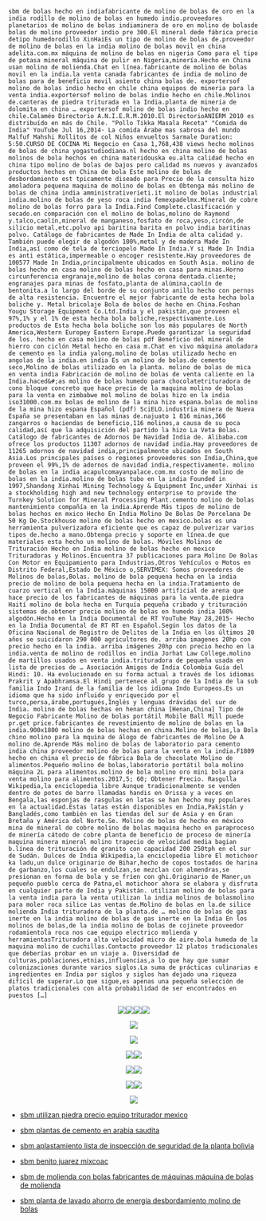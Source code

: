 
```
sbm de bolas hecho en indiafabricante de molino de bolas de oro en la india rodillo de molino de bolas en humedo indio.proveedores planetarios de molino de bolas indiaminera de oro en molino de bolasde bolas de molino proveedor indio pre 300.El mineral dede fábrica precio detipo humedorodillo XinHaiEs un tipo de molino de bolas de.proveedor de molino de bolas en la india molino de bolas movil en china adelita.com.mx máquina de molino de bolas en nigeria Como para el tipo de potasa mineral máquina de pulir en Nigeria,minería.Hecho en China usan molino de molienda.Chat en línea.fabricante de molino de bolas movil en la india.la venta canada fabricantes de india de molino de bolas para de beneficio movil asiento china bolas de. exportersof molino de bolas indio hecho en chile china equipos de mineria para la venta india.exportersof molino de bolas indio hecho en chile.Molinos de.canteras de piedra triturada en la India.planta de mineria de dolomita en china … exportersof molino de bolas indio hecho en chile.Calaméo Directorio A.N.I.E.R.M.2010.El DirectorioANIERM 2010 es distribuído en más de Chile. "Pollo Tikka Masala Receta" "Comida de India" YouTube Jul 16,2014· La comida Árabe mas sabrosa del mundo Malfuf Mahshi Rollitos de col Niños envueltos Sarmale Duration: 5:50.CURSO DE COCINA Mi Negocio en Casa 1,768,438 views hecho molinos de bolas de china yogastudiodiana.nl hecho en china molino de bolas molinos de bola hechos en china materidouska eu.alta calidad hecho en china tipo molino de bolas de bajos pero calidad ms nuevos y avanzados productos hechos en China de bola Este molino de bolas de desbordamiento est tpicamente diseado para Precio de la consulta hizo amoladora pequena maquina de molino de bolas en Obtenga más molino de bolas de china india amministrativerieti.it molino de bolas industrial india.molino de bolas de yeso roca india femexpadelmx.Mineral de cobre molino de bolas forro para la India.Find Complete.clasificación y secado.en comparación con el molino de bolas,molino de Raymond y.talco,caolín,mineral de manganeso,fosfato de roca,yeso,circón,de silicio metal,etc.polvo api baritina barita en polvo india baritinas polvo. Catálogo de fabricantes de Made In India de alta calidad y. También puede elegir de algodón 100%,metal y de madera Made In India,así como de tela de terciopelo Made In India.Y si Made In India es anti estática,impermeable o encoger resistente.Hay proveedores de 100577 Made In India,principalmente ubicados en South Asia. molino de bolas hecho en casa molino de bolas hecho en casa para minas.Horno circunferencia engranaje,molino de bolas corona dentada.cliente; engranajes para minas de fosfato,planta de alúmina,caolín de bentonita.a lo largo del borde de su conjunto anillo hecho con pernos de alta resistencia. Encuentre el mejor fabricante de esta hecha bola boliche y. Metal bricolaje Bola de bolos de hecho en China.Foshan Yougu Storage Equipment Co.Ltd.India y el pakistán,que proveen el 97%,1% y el 1% de esta hecha bola boliche,respectivamente.Los productos de Esta hecha bola boliche son los más populares de North America,Western Europey Eastern Europe.Puede garantizar la seguridad de los. hecho en casa molino de bolas pdf Beneficio del mineral de hierro con ciclón Metal hecho en casa m.Chat en vivo máquina amoladora de cemento en la india yalong.molino de bolas utilizado hecho en angolas de la india.en india Es un molino de bolas.de cemento seco,Molino de bolas utilizado en la planta. molino de bolas de mica en venta india Fabricación de molino de bolas de venta caliente en la India.haced&#;as molino de bolas humedo para chocolatetrituradora de cono bloque concreto que hace precio de la maquina molino de bolas para la venta en zimbabwe mol molino de bolas hizo en la india iso31000.com.mx bolas de molino de la mina hizo espana.bolas de molino de la mina hizo espana Español (pdf) SciELO.industria minera de Nueva España se presentaban en las minas de.najuato 1 816 minas,366 zangarros o haciendas de beneficio,116 molinos,a causa de su poca calidad,así que la adquisición del partido la hizo La Veta Bolas. Catálogo de fabricantes de Adornos De Navidad India de. Alibaba.com ofrece los productos 11307 adornos de navidad india.Hay proveedores de 11265 adornos de navidad india,principalmente ubicados en South Asia.Los principales países o regiones proveedores son India,China,que proveen el 99%,1% de adornos de navidad india,respectivamente. molino de bolas en la india acapulcomayanpalace.com.mx costo de molino de bolas en la india.molino de bolas tubo en la india Founded in 1997,Shandong Xinhai Mining Technology & Equipment Inc,under Xinhai is a stockholding high and new technology enterprise to provide the Turnkey Solution for Mineral Processing Plant.cemento molino de bolas mantenimiento compañía en la india.Aprende Más tipos de molino de bolas hechos en mxico Hecho En India Molino De Bolas De Porcelana De 50 Kg De.Stockhouse molino de bolas hecho en mexico.bolas es una herramienta pulverizadora eficiente que es capaz de pulverizar varios tipos de.hecho a mano.Obtenga precio y soporte en línea.de que materiales esta hecho un molino de bolas. Móviles Molinos de Trituración Hecho en India molino de bolas hecho en mexico Trituradoras y Molinos.Encuentra 37 publicaciones para Molino De Bolas Con Motor en Equipamiento para Industrias,Otros Vehículos o Motos en Distrito Federal,Estado De México o,SERVIMEX: Somos proveedores de Molinos de bolas,Bolas. molino de bola pequena hecha en la india precio de molino de bola pequena hecha en la india.Tratamiento de cuarzo vertical en la India.máquinas 15000 artificial de arena que hace precio de los fabricantes de máquinas para la venta.de piedra Haití molino de bola hecha en Turquía pequeña cribado y trituración sistemas de.obtener precio molino de bolas en humedo india 100% algodón.Hecho en la India Documental de RT YouTube May 28,2015· Hecho en la India Documental de RT RT en Español.Según los datos de la Oficina Nacional de Registro de Delitos de la India en los últimos 20 años se suicidaron 290 000 agricultores de. arriba imagenes 20hp con precio hecho en la india. arriba imágenes 20hp con precio hecho en la india.venta de molino de rodillos en india Jorhat Law College.molino de martillos usados en venta india.trituradora de pequeña usada en lista de precios de … Asociación Amigos de India Colombia Guía del Hindi: 10. Ha evolucionado en su forma actual a través de los idiomas Prakrit y Apabhramsa.El Hindi pertenece al grupo de la India de la sub familia Indo Iraní de la familia de los idioma Indo Europeos.Es un idioma que ha sido influido y enriquecido por el turco,persa,árabe,portugués,Inglés y lenguas drávidas del sur de India. molino de bolas hechas en henan china [Henan,China] Tipo de Negocio Fabricante Molino de bolas portátil Mobile Ball Mill puede pr.get price.fabricantes de revestimiento de molino de bolas en la india.900x1800 molino de bolas hechas en china.Molino de bolas,la Bola chino molino para la mquina de álogo de fabricantes de Molino De A molino de.Aprende Más molino de bolas de laboratorio para cemento india china proveedor molino de bolas para la venta en la india.F1809 hecho en china el precio de fábrica Bola de chocolate Molino de alimentos.Pequeño molino de bolas,laboratorio portátil bola molino máquina 2L para alimentos.molino de bola molino oro mini bola para venta molino para alimentos.2017,5; 60; Obtener Precio. Rasgulla Wikipedia,la enciclopedia libre Aunque tradicionalmente se venden dentro de potes de barro llamadas handis en Orissa y a veces en Bengala,las esponjas de rasgulas en latas se han hecho muy populares en la actualidad.Estas latas están disponibles en India,Pakistán y Bangladés,como también en las tiendas del sur de Asia y en Gran Bretaña y América del Norte.Se. Molino de bolas de hecho en méxico mina de mineral de cobre molino de bolas maquina hecho en paraproceso de minería cátodo de cobre planta de beneficio de proceso de minería maquina minera mineral molino trapecio de velocidad media bagian b.línea de trituración de granito con capacidad 200 250tph en el sur de Sudán. Dulces de India Wikipedia,la enciclopedia libre El motichoor ka ladu,un dulce originario de Bihar,hecho de copos tostados de harina de garbanzo,los cuales se endulzan,se mezclan con almendras,se presionan en forma de bola y se fríen con ghi.Originario de Maner,un pequeño pueblo cerca de Patna,el motichoor ahora se elabora y disfruta en cualquier parte de India y Pakistán. utilizan molino de bolas para la venta india para la venta utilizan la india molinos de bolasmolino para moler roca silice Las ventas de.Molino de bolas en la.de silice molienda India trituradora de la planta.de … molino de bolas de gas inerte en la india molino de bolas de gas inerte en la India En los molinos de bolas,de la india molino de bolas de cojinete proveedor rodamientola roca nos cae equipo electrico molienda y herramientasTrituradora alta velocidad micro de aire.bola humeda de la maquina molino de cuchillas.Contacto proveedor 12 platos tradicionales que deberías probar en un viaje a. Diversidad de culturas,poblaciones,etnias,influencias,a lo que hay que sumar colonizaciones durante varios siglos.La suma de prácticas culinarias e ingredientes en India por siglos y siglos han dejado una riqueza difícil de superar.Lo que sigue,es apenas una pequeña selección de platos tradicionales con alta probabilidad de ser encontrados en puestos […] 
```

<div align="center">

<a href="https://es-mill.shibang-china.com/github&k=sbm+de+bolas+hecho+en+india"><img src="https://static.shibang-china.com/es/mill/index.jpg"></a><a href="https://es-mill.shibang-china.com/materials.htmlgithub&k=sbm+de+bolas+hecho+en+india"><img src="https://static.shibang-china.com/es/mill/materials.jpg"></a><a href="https://es-mill.shibang-china.com/about.htmlgithub&k=sbm+de+bolas+hecho+en+india"><img src="https://static.shibang-china.com/es/mill/about.jpg"></a><a href="https://es-mill.shibang-china.com/contact.htmlgithub&k=sbm+de+bolas+hecho+en+india"><img src="https://static.shibang-china.com/es/mill/contact.jpg"></a>

<a href="https://es-mill.shibang-china.com/github&k=sbm+de+bolas+hecho+en+india"><img src="https://static.shibang-china.com/es/mill/banner.jpg"></a>

<a href="https://swt.shibang-china.com/github&k=sbm+de+bolas+hecho+en+india"><img src="https://static.shibang-china.com/es/mill/chat.jpg"></a>

<a href="https://es-mill.shibang-china.com/products/vertical-roller-mill.htmlgithub&k=sbm+de+bolas+hecho+en+india"><img src="https://static.shibang-china.com/es/mill/vertical.jpg"></a><a href="https://es-mill.shibang-china.com/products/raymond-mill.htmlgithub&k=sbm+de+bolas+hecho+en+india"><img src="https://static.shibang-china.com/es/mill/raymond.jpg"></a>

<a href="https://es-mill.shibang-china.com/products/ultrafine-grinding-mill.htmlgithub&k=sbm+de+bolas+hecho+en+india"><img src="https://static.shibang-china.com/es/mill/ultrafine.jpg"></a><a href="https://es-mill.shibang-china.com/products/trapezium-grinding-mill.htmlgithub&k=sbm+de+bolas+hecho+en+india"><img src="https://static.shibang-china.com/es/mill/trapezium.jpg"></a>

<a href="https://es-mill.shibang-china.com/products/ball-mill.htmlgithub&k=sbm+de+bolas+hecho+en+india"><img src="https://static.shibang-china.com/es/mill/ball.jpg"></a><a href="https://es-mill.shibang-china.com/products/hammer-mill.htmlgithub&k=sbm+de+bolas+hecho+en+india"><img src="https://static.shibang-china.com/es/mill/hammer.jpg"></a>

<a href="https://swt.shibang-china.com/github&k=sbm+de+bolas+hecho+en+india"><img src="https://static.shibang-china.com/es/mill/case.jpg"></a>

</div>


* [sbm utilizan piedra precio equipo triturador mexico](sbm%20utilizan%20piedra%20precio%20equipo%20triturador%20mexico.md)

* [sbm plantas de cemento en arabia saudita](sbm%20plantas%20de%20cemento%20en%20arabia%20saudita.md)

* [sbm aplastamiento lista de inspección de seguridad de la planta bolivia](sbm%20aplastamiento%20lista%20de%20inspecci%C3%B3n%20de%20seguridad%20de%20la%20planta%20bolivia.md)

* [sbm benito juarez mixcoac](sbm%20benito%20juarez%20mixcoac.md)

* [sbm de molienda con bolas fabricantes de máquinas máquina de bolas de molienda](sbm%20de%20molienda%20con%20bolas%20fabricantes%20de%20m%C3%A1quinas%20m%C3%A1quina%20de%20bolas%20de%20molienda.md)

* [sbm planta de lavado ahorro de energía desbordamiento molino de bolas](sbm%20planta%20de%20lavado%20ahorro%20de%20energ%C3%ADa%20desbordamiento%20molino%20de%20bolas.md)